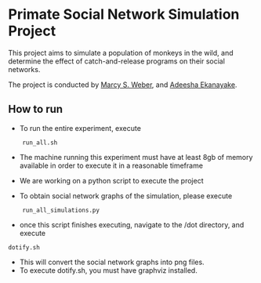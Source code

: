 Primate Social Network Simulation Project 
=======================================================

This project aims to simulate a population of monkeys in the wild, and determine the effect of catch-and-release programs on their social networks. 

The project is conducted by [Marcy S. Weber](http://marcysweber.com), and [Adeesha Ekanayake](http://adeeshaek.com).

How to run
-----------
* To run the entire experiment, execute 
```
    run_all.sh
```
  * The machine running this experiment must have at least 8gb of memory available in order to execute it in a reasonable timeframe
  * We are working on a python script to execute the project

* To obtain social network graphs of the simulation, please execute
```
    run_all_simulations.py
```
  * once this script finishes executing, navigate to the /dot directory, and execute 
  ```
  dotify.sh
  ```
  * This will convert the social network graphs into png files. 
  * To execute dotify.sh, you must have graphviz installed.



